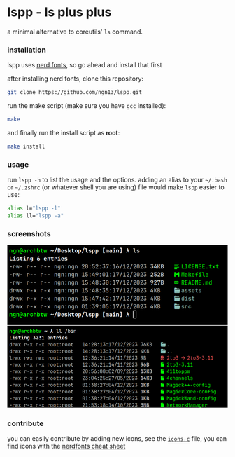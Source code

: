 # lspp - ls plus plus
a minimal alternative to coreutils' `ls` command. 

### installation
lspp uses [nerd fonts](https://www.nerdfonts.com), so go ahead and install that first

after installing nerd fonts, clone this repository:
```bash
git clone https://github.com/ngn13/lspp.git
```
run the make script (make sure you have `gcc` installed):
```bash
make
```
and finally run the install script as **root**:
```bash
make install
```

### usage
run `lspp -h` to list the usage and the options.
adding an alias to your `~/.bash` or `~/.zshrc` (or whatever shell you are using)
file would make `lspp` easier to use:
```bash 
alias l="lspp -l"
alias ll="lspp -a"
```

### screenshots
![](assets/showcase1.png)
![](assets/showcase2.png)

### contribute 
you can easily contribute by adding new icons, see the [`icons.c`](src/icons.c) file,
you can find icons with the [nerdfonts cheat sheet](https://www.nerdfonts.com/cheat-sheet)
